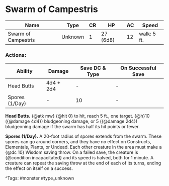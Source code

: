 # Swarm of Campestris

| Name | Type | CR | HP | AC | Speed |
|------|------|----|----|----|-------|
| Swarm of Campestris | Unknown | 1 | 27 (6d8) | 12 | walk: 5 ft. |

### Actions:

| Ability | Damage | Save DC & Type | On Successful Save |
|---------|--------|----------------|--------------------|
| Head Butts | 4d4 + 2d4 | - | - |
| Spores (1/Day) | - | 10 | - |


**Head Butts.** {@atk mw} {@hit 0} to hit, reach 5 ft., one target. {@h}10 ({@damage 4d4}) bludgeoning damage, or 5 ({@damage 2d4}) bludgeoning damage if the swarm has half its hit points or fewer.

**Spores (1/Day).** A 20-foot radius of spores extends from the swarm. These spores can go around corners, and they have no effect on Constructs, Elementals, Plants, or Undead. Each other creature in the area must make a {@dc 10} Wisdom saving throw. On a failed save, the creature is {@condition incapacitated} and its speed is halved, both for 1 minute. A creature can repeat the saving throw at the end of each of its turns, ending the effect on itself on a success.

^Tags: #monster #type_unknown